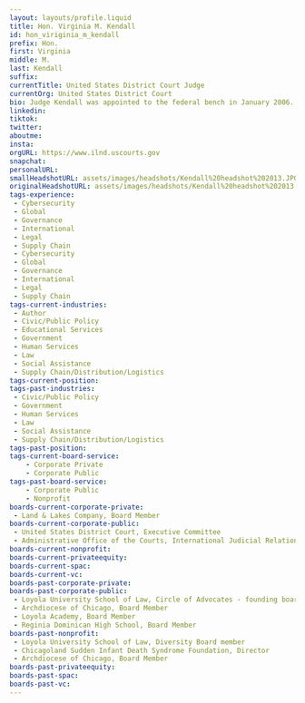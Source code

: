 ```yaml
---
layout: layouts/profile.liquid
title: Hon. Virginia M. Kendall
id: hon_viriginia_m_kendall
prefix: Hon.
first: Virginia
middle: M.
last: Kendall
suffix: 
currentTitle: United States District Court Judge
currentOrg: United States District Court
bio: Judge Kendall was appointed to the federal bench in January 2006. She is the co-author of Child Exploitation and Trafficking&#58; Examining Global Enforcement and Supply Chain Challenges and U.S. Responses (Rowman &amp; Littlefield 2016) and Child Exploitation and Trafficking&#58; Examining the Global Challenges and the U.S. Responses (Rowman &amp; Littlefield Publishers 2012), with T. Markus Funk. Judge Kendall teaches human trafficking, supply chain law, and public corruption at the University of Chicago Law School, Northwestern University School of Law, and Loyola University Chicago School of Law. She was the Peter and Patricia Gruber Fellow in Women’s Rights at Yale Law School in 2018. She has authored numerous articles on a variety of topics including international human rights, human trafficking, public corruption, and transnational investigations. <br /><br />Aside from her own writing, she also serves as an associate editor of Litigation Journal where she regularly contributes articles to the periodical. She is a member of the American Law Institute where she worked as an Advisor to the drafting of a model penal code for sexual offenses. She is a member of the UNODC’s Judicial Integrity Network and served on an Expert Committee which drafted an international model social media ethics code for judges. She served six years on the Judicial Conference of the United States’ Codes of Conduct Committee where she drafted the Advisory Opinion for the US judiciary on its use of social media. In 2019, she was appointed by Chief Justice Roberts to serve on the Judicial Conference of the United States Committee on International Judicial Relations. She lectures extensively both domestically and internationally (more than 30 countries) in the areas of human trafficking, public corruption, ethics, and judicial training. She has taught in numerous African, European, Southeast Asian, and South American countries. When she trains judges in other countries, Judge Kendall researches the laws and practices of that country and creates a unique program to address the specific needs of that state. Domestically, she created a human trafficking training module for the creation of task forces and judges that has been implemented in numerous jurisdictions throughout the United States.<br /><br />Aside from her work in human trafficking and international human rights, Judge Kendall serves as a multi-district litigation judge and as a Patent Pilot Program judge in her district. She is a judicial liaison to the Federal Circuit Bar Association and was the 2017 Federal Circuit Bar Association Global Fellow. As a Global Fellow,Judge Kendall lectured on a comparison between German and American patent law in Munich, Germany. She serves regularly on Federal Circuit Bar Association panels and American Bar Association panels focused on patent litigation including a recent panel entitled Empowering Women in the Law Virtual Summit.She participated as a conference panelist for the Master Dialogue on Intellectual Property Adjudication – Judicial Perspectives on IP at the World Intellectual Property Organization in Washington, D.C in September 2019. Judge Kendall serves on the board of the Linn Inn of Court (Intellectual Property and Patent Bar) received the Distinguished Judicial Service Award from the Intellectual Property Association of Chicago. <br /><br />In addition to her trial work, Judge Kendall has sat by designation with the Seventh, Ninth, and Federal Circuit Courts of Appeal. <br /><br />Prior to her judicial appointment, she served over ten years as a federal prosecutor in Chicago in both the Public Corruption Unit and as the Child Exploitation Coordinator where she tried dozens of jury trials. While a federal prosecutor, she was appointed to the U.S. Attorney General’s Advisory Panel that reviewed all multi-jurisdictional child exploitation and trafficking cases and served as Project Safe Neighborhoods Coordinator. She has received numerous awards for her work with victims and honorary degrees for her human trafficking work and her pro bono work. She received her Bachelor of Arts and Master of Arts degrees from Northwestern University and her J.D. from Loyola University School of Law.
linkedin: 
tiktok: 
twitter: 
aboutme: 
insta: 
orgURL: https://www.ilnd.uscourts.gov
snapchat: 
personalURL: 
smallHeadshotURL: assets/images/headshots/Kendall%20headshot%202013.JPG
originalHeadshotURL: assets/images/headshots/Kendall%20headshot%202013.JPG
tags-experience: 
 - Cybersecurity
 - Global
 - Governance
 - International
 - Legal
 - Supply Chain
 - Cybersecurity
 - Global
 - Governance
 - International
 - Legal
 - Supply Chain
tags-current-industries: 
 - Author
 - Civic/Public Policy
 - Educational Services
 - Government
 - Human Services
 - Law
 - Social Assistance
 - Supply Chain/Distribution/Logistics
tags-current-position: 
tags-past-industries: 
 - Civic/Public Policy
 - Government
 - Human Services
 - Law
 - Social Assistance
 - Supply Chain/Distribution/Logistics
tags-past-position: 
tags-current-board-service: 
    - Corporate Private
    - Corporate Public
tags-past-board-service: 
    - Corporate Public
    - Nonprofit
boards-current-corporate-private: 
 - Land & Lakes Company, Board Member
boards-current-corporate-public: 
 - United States District Court, Executive Committee
 - Administrative Office of the Courts, International Judicial Relations Committee
boards-current-nonprofit: 
boards-current-privateequity: 
boards-current-spac: 
boards-current-vc: 
boards-past-corporate-private: 
boards-past-corporate-public: 
 - Loyola University School of Law, Circle of Advocates - founding board member
 - Archdiocese of Chicago, Board Member
 - Loyola Academy, Board Member
 - Reginia Dominican High School, Board Member
boards-past-nonprofit: 
 - Loyola University School of Law, Diversity Board member
 - Chicagoland Sudden Infant Death Syndrome Foundation, Director
 - Archdiocese of Chicago, Board Member
boards-past-privateequity: 
boards-past-spac: 
boards-past-vc: 
---
```

